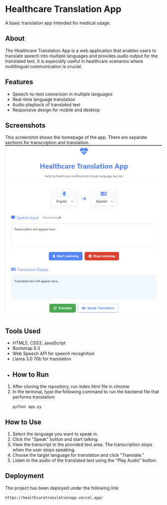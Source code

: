# Healthcare Translation App
A basic translation app intended for medical usage.
## About
The Healthcare Translation App is a web application that enables users to translate speech into multiple languages and provides audio output for the translated text. It is especially useful in healthcare scenarios where multilingual communication is crucial.
## Features
- Speech-to-text conversion in multiple languages
- Real-time language translation
- Audio playback of translated text
- Responsive design for mobile and desktop
## Screenshots
This screenshot shows the homepage of the app. There are separate sections for transcription and translation. 
![Home page](screenshots/home.png)
## Tools Used
- HTML5, CSS3, JavaScript
- Bootstrap 5.3
- Web Speech API for speech recognition
- Llama 3.0 70b for translation
- ## How to Run
1. After cloning the repository, run index.html file in chrome
2. In the terminal, type the following command to run the backend file that performs translation:
   ```
   python app.py
   ```
## How to Use
1. Select the language you want to speak in.
2. Click the "Speak" button and start talking.
3. View the transcript in the provided text area. The transcription stops when the user stops speaking.
4. Choose the target language for translation and click "Translate."
5. Listen to the audio of the translated text using the "Play Audio" button.
## Deployment
The project has been deployed under the following link:
```
https://healthcaretranslationapp.vercel.app/
```
